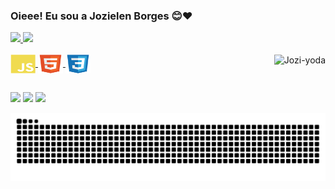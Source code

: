 ### Oieee! Eu sou a Jozielen Borges 😊❤️

 <div>
  <a href="https://github.com/joziborges">
  <img height="160em" src="https://github-readme-stats.vercel.app/api?username=joziborges&show_icons=true&theme=onedark&include_all_commits=true&count_private=true"/>
  <img height="140em" src="https://github-readme-stats.vercel.app/api/top-langs/?username=joziborges&layout=compact&langs_count=7&theme=onedark"/>
</div>
<div style="display: inline_block"><br>
  <img align="center" alt="Jozi-Js" height="30" width="40" src="https://raw.githubusercontent.com/devicons/devicon/master/icons/javascript/javascript-plain.svg">
  <img align="center" alt="Jozi-HTML" height="30" width="40" src="https://raw.githubusercontent.com/devicons/devicon/master/icons/html5/html5-original.svg">
  <img align="center" alt="Jozi-CSS" height="30" width="40" src="https://raw.githubusercontent.com/devicons/devicon/master/icons/css3/css3-original.svg">
  <img align="right" alt="Jozi-yoda" src="https://images.scrapee.net/result/20210910032248ysOyFDlmKN.gif">
</div>
  
  ##
 
<div> 
  <a href="https://instagram.com/borgesjozi" target="_blank"><img src="https://img.shields.io/badge/-Instagram-%23E4405F?style=for-the-badge&logo=instagram&logoColor=white" target="_blank"></a>
  <a href = "borgesjozi3gmail.com"><img src="https://img.shields.io/badge/-Gmail-%23333?style=for-the-badge&logo=gmail&logoColor=white" target="_blank"></a>
  <a href="https://www.linkedin.com/in/jozielen-borges-918039206" target="_blank"><img src="https://img.shields.io/badge/-LinkedIn-%230077B5?style=for-the-badge&logo=linkedin&logoColor=white" target="_blank"></a> 
 
 ![Snake animation](https://github.com/joziborges/joziborges/blob/output/github-contribution-grid-snake.svg)
 
</div>
